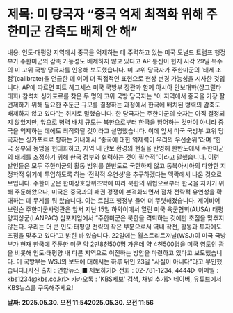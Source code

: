 # **제목: 미 당국자 “중국 억제 최적화 위해 주한미군 감축도 배제 안 해”**

  내용: 인도·태평양 지역에서 중국을 억제하는 데 주력하고 있는 미국 도널드 트럼프 행정부가 주한미군의 감축 가능성도 배제하지 않고 있다고 AP 통신이 현지 시각 29일 복수의 미 고위 국방 당국자를 인용해 보도했습니다. 미 고위 당국자가 주한미군의 ‘태세 조정’(calibrate)을 언급한 데 이어 더 직접적인 표현으로 현상 변경 가능성을 시사한 것입니다. AP에 따르면 피트 헤그세스 미국 국방부 장관과 함께 아시아 안보대화(샹그릴라 대화) 참석차 싱가포르를 찾은 두 명의 고위 국방 당국자는 “이 지역에서 중국을 가장 잘 견제하기 위해 필요한 주둔군 규모를 결정하는 과정에서 한국에 배치된 병력의 감축도 배제하지 않고 있다”는 취지로 말했습니다. 한 당국자는 주한미군의 숫자는 아직 결정되지 않았지만, 앞으로 병력 배치 규모는 북한으로부터 한국을 방어하는 것만이 아니라 중국을 억제하는 데에도 최적화될 것이라고 설명했습니다. 이에 앞서 미국 국방부 고위 당국자는 싱가포르로 향하는 기내에서 “중국에 대한 억제력이 우리의 우선순위”라며 “한국 정부와 동맹을 현대화하고, 지역 내 안보 환경의 현실을 반영해 한반도에서 주한미군의 태세를 조정하기 위해 한국 정부와 협력하는 것이 필수적”이라고 말했습니다. 이런 발언들은 모두 주한미군의 활동 범위를 한반도로 국한하지 않고 동북아시아의 다양한 지정학적 위기에 투입하도록 하는 ‘전략적 유연성’을 추구하겠다는 맥락에서 나온 것으로 보입니다. 주한미군은 한미상호방위조약에 따라 북한의 위협으로부터 한국을 지키기 위해 주둔해왔으나, 미국은 중국과의 패권 경쟁이 본격화되면서 점차 전략적 유연성을 확대하는 데 무게를 둬 왔습니다. 이는 트럼프 행정부 들어 더 뚜렷해졌습니다. 제이비어 브런슨 주한미군사령관은 앞서 지난 15일 하와이에서 열린 미국 육군협회(AUSA) 태평양지상군(LANPAC) 심포지엄에서 “주한미군은 북한을 격퇴하는 것에만 초점을 맞추지 않는다. 우리는 더 큰 인도·태평양 전략의 작은 부분으로서 역내 작전, 활동과 투자에도 초점을 맞추고 있다”고 밝힌 바 있습니다. 22일에는 월스트리트저널(WSJ)이 미국 국방부가 현재 한국에 주둔한 미군 약 2만8천500명 가운데 약 4천500명을 미국 영토인 괌을 비롯해 인도·태평양 내 다른 지역으로 이전하는 방안을 마련하고 있다고 보도했습니다. 미 국방부는 WSJ의 보도에 대해서는 하루 뒤인 23일 “사실이 아니다”라고 부인했습니다.[사진 출처 : 연합뉴스]■ 제보하기▷ 전화 : 02-781-1234, 4444▷ 이메일 : kbs1234@kbs.co.kr▷ 카카오톡 : 'KBS제보' 검색, 채널 추가▷ 네이버, 유튜브에서 KBS뉴스를 구독해주세요!

  **날짜: 2025.05.30. 오전 11:542025.05.30. 오전 11:56**